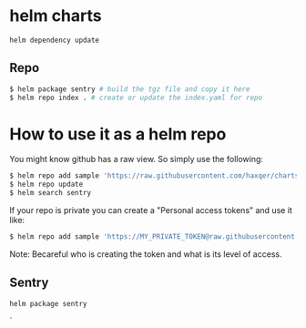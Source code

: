 # helm charts

`helm dependency update`

## Repo
```bash
$ helm package sentry # build the tgz file and copy it here
$ helm repo index . # create or update the index.yaml for repo
```

# How to use it as a helm repo

You might know github has a raw view. So simply use the following:

```bash
$ helm repo add sample 'https://raw.githubusercontent.com/haxqer/charts/master/'
$ helm repo update
$ helm search sentry
```

If your repo is private you can create a "Personal access tokens" and use it like:

```bash
$ helm repo add sample 'https://MY_PRIVATE_TOKEN@raw.githubusercontent.com/haxqer/charts/master/'
```

Note: Becareful who is creating the token and what is its level of access.



## Sentry

`helm package sentry`



`

